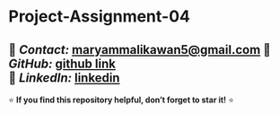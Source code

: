 # Project-Assignment-04

📧 *Contact:* maryammalikawan5@gmail.com
🔗 *GitHub:* [github link](https://github.com/maryamshakeel22)  
🔗 *LinkedIn:* [linkedin](https://www.linkedin.com/in/maryam-shakeel-5720a12b5/)  
---

⭐ **If you find this repository helpful, don’t forget to star it!** ⭐  

